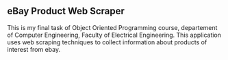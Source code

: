 ## eBay Product Web Scraper

This is my final task of Object Oriented Programming course, departement of Computer Engineering, Faculty of Electrical Engineering. This application uses web scraping techniques to collect information about products of interest from ebay. 
